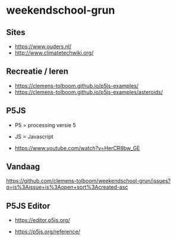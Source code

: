 # weekendschool-grun

## Sites

- https://www.ouders.nl/
- http://www.climatetechwiki.org/

## Recreatie / leren

- https://clemens-tolboom.github.io/p5js-examples/
- https://clemens-tolboom.github.io/p5js-examples/asteroids/

## P5JS

- P5 = processing versie 5
- JS = Javascript

- https://www.youtube.com/watch?v=HerCR8bw_GE

## Vandaag

https://github.com/clemens-tolboom/weekendschool-grun/issues?q=is%3Aissue+is%3Aopen+sort%3Acreated-asc

## P5JS Editor

- https://editor.p5js.org/

- https://p5js.org/reference/
